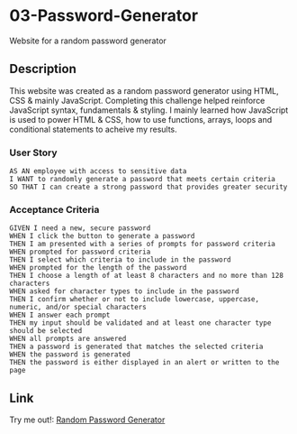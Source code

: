 # 03-Password-Generator
Website for a random password generator

## Description

This website was created as a random password generator using HTML, CSS & mainly JavaScript. Completing this challenge helped reinforce JavaScript syntax, fundamentals & styling. I mainly learned how JavaScript is used to power HTML & CSS, how to use functions, arrays, loops and conditional statements to acheive my results.

### User Story

```
AS AN employee with access to sensitive data
I WANT to randomly generate a password that meets certain criteria
SO THAT I can create a strong password that provides greater security
```

### Acceptance Criteria

```
GIVEN I need a new, secure password
WHEN I click the button to generate a password
THEN I am presented with a series of prompts for password criteria
WHEN prompted for password criteria
THEN I select which criteria to include in the password
WHEN prompted for the length of the password
THEN I choose a length of at least 8 characters and no more than 128 characters
WHEN asked for character types to include in the password
THEN I confirm whether or not to include lowercase, uppercase, numeric, and/or special characters
WHEN I answer each prompt
THEN my input should be validated and at least one character type should be selected
WHEN all prompts are answered
THEN a password is generated that matches the selected criteria
WHEN the password is generated
THEN the password is either displayed in an alert or written to the page
```


## Link

Try me out!: [Random Password Generator](https://youssefojeil.github.io/03-Password-Generator/)
